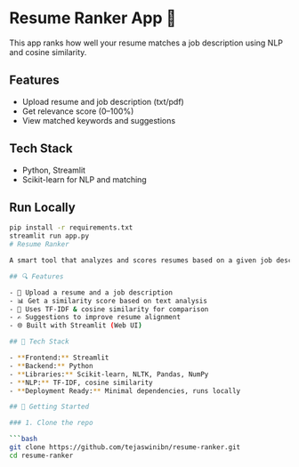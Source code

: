 # Resume Ranker App 💼

This app ranks how well your resume matches a job description using NLP and cosine similarity.

## Features
- Upload resume and job description (txt/pdf)
- Get relevance score (0–100%)
- View matched keywords and suggestions

## Tech Stack
- Python, Streamlit
- Scikit-learn for NLP and matching

## Run Locally
```bash
pip install -r requirements.txt
streamlit run app.py
# Resume Ranker

A smart tool that analyzes and scores resumes based on a given job description using NLP. It provides match scores and actionable suggestions to improve resume alignment.

## 🔍 Features

- 📄 Upload a resume and a job description
- 📊 Get a similarity score based on text analysis
- 🧠 Uses TF-IDF & cosine similarity for comparison
- ✍️ Suggestions to improve resume alignment
- 🌐 Built with Streamlit (Web UI)

## 🧰 Tech Stack

- **Frontend:** Streamlit
- **Backend:** Python
- **Libraries:** Scikit-learn, NLTK, Pandas, NumPy
- **NLP:** TF-IDF, cosine similarity
- **Deployment Ready:** Minimal dependencies, runs locally

## 🚀 Getting Started

### 1. Clone the repo

```bash
git clone https://github.com/tejaswinibn/resume-ranker.git
cd resume-ranker
